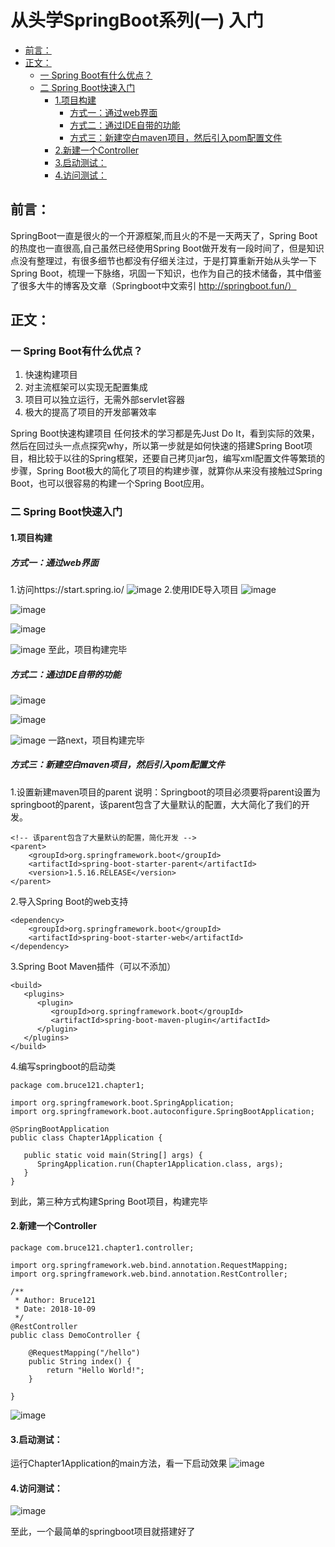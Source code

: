 # 从头学SpringBoot系列(一) 入门
* [前言：](#前言)
 * [正文：](#正文)
   * [一 Spring Boot有什么优点？](#一-spring-boot有什么优点)
   * [二 Spring Boot快速入门](#二-spring-boot快速入门)
     * [1.项目构建](#1项目构建)
        * [方式一：通过web界面](#方式一通过web界面)
        * [方式二：通过IDE自带的功能](#方式二通过ide自带的功能)
        * [方式三：新建空白maven项目，然后引入pom配置文件](#方式三新建空白maven项目然后引入pom配置文件)
     * [2.新建一个Controller](#2新建一个controller)
     * [3.启动测试：](#3启动测试)
     * [4.访问测试：](#4访问测试)
## 前言：
   SpringBoot一直是很火的一个开源框架,而且火的不是一天两天了，Spring Boot的热度也一直很高,自己虽然已经使用Spring Boot做开发有一段时间了，但是知识点没有整理过，有很多细节也都没有仔细关注过，于是打算重新开始从头学一下Spring Boot，梳理一下脉络，巩固一下知识，也作为自己的技术储备，其中借鉴了很多大牛的博客及文章（Springboot中文索引 http://springboot.fun/）
## 正文：
### 一 Spring Boot有什么优点？

1. 快速构建项目
2. 对主流框架可以实现无配置集成
3. 项目可以独立运行，无需外部servlet容器
4. 极大的提高了项目的开发部署效率

Spring Boot快速构建项目
任何技术的学习都是先Just Do It，看到实际的效果，然后在回过头一点点探究why，所以第一步就是如何快速的搭建Spring Boot项目，相比较于以往的Spring框架，还要自己拷贝jar包，编写xml配置文件等繁琐的步骤，Spring Boot极大的简化了项目的构建步骤，就算你从来没有接触过Spring Boot，也可以很容易的构建一个Spring Boot应用。
### 二 Spring Boot快速入门
#### 1.项目构建
##### 方式一：通过web界面
1.访问https://start.spring.io/
![image](./image/DBD23CFD-82B6-4970-9DD7-DC1CFAB0111B.png)
2.使用IDE导入项目
![image](./image/CFEC1AEE-CA69-4A6E-AD13-5DAC3E9D69BC.png)

![image](./image/4A9DBE10-B35B-42E2-AF36-ACAE5E0C495F.png)

![image](./image/E8148FD7-819D-4AEE-9AE7-954A6900183B.png)

![image](./image/508E834C-BE88-4C03-8FA9-5EDB6C6DF053.png)
至此，项目构建完毕
##### 方式二：通过IDE自带的功能
![image](./image/FDA153C8-7D23-4E3B-84E1-47539A87F7C1.png)

![image](./image/6BF5F6EB-3968-4889-A6D6-7D465935E7FB.png)

![image](./image/A4A6BCB5-8E89-4407-9A7F-1401FB462AB4.png)
一路next，项目构建完毕
##### 方式三：新建空白maven项目，然后引入pom配置文件
1.设置新建maven项目的parent
说明：Springboot的项目必须要将parent设置为springboot的parent，该parent包含了大量默认的配置，大大简化了我们的开发。
```
<!-- 该parent包含了大量默认的配置，简化开发 -->
<parent>
    <groupId>org.springframework.boot</groupId>
    <artifactId>spring-boot-starter-parent</artifactId>
    <version>1.5.16.RELEASE</version>
</parent>
```
2.导入Spring Boot的web支持
```
<dependency>
    <groupId>org.springframework.boot</groupId>
    <artifactId>spring-boot-starter-web</artifactId>
</dependency>
```
3.Spring Boot Maven插件（可以不添加）
```
<build>
   <plugins>
      <plugin>
         <groupId>org.springframework.boot</groupId>
         <artifactId>spring-boot-maven-plugin</artifactId>
      </plugin>
   </plugins>
</build>
```
4.编写springboot的启动类
```
package com.bruce121.chapter1;

import org.springframework.boot.SpringApplication;
import org.springframework.boot.autoconfigure.SpringBootApplication;

@SpringBootApplication
public class Chapter1Application {

   public static void main(String[] args) {
      SpringApplication.run(Chapter1Application.class, args);
   }
}
```
到此，第三种方式构建Spring Boot项目，构建完毕

#### 2.新建一个Controller

```
package com.bruce121.chapter1.controller;

import org.springframework.web.bind.annotation.RequestMapping;
import org.springframework.web.bind.annotation.RestController;

/**
 * Author: Bruce121
 * Date: 2018-10-09
 */
@RestController
public class DemoController {

    @RequestMapping("/hello")
    public String index() {
        return "Hello World!";
    }

}
```

![image](./image/018DAEE7-3937-4563-B77A-EEC0ECBD7134.png)

#### 3.启动测试：
运行Chapter1Application的main方法，看一下启动效果
![image](./image/48B64D41-7D42-4986-BC54-B2700366CD21.png)

#### 4.访问测试：
![image](./image/7F4BF062-BD08-4976-974A-49C21845CC08.png)

至此，一个最简单的springboot项目就搭建好了




